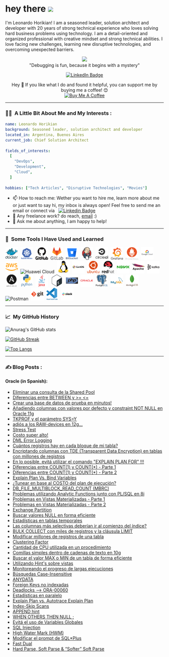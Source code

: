 <h1 align="left">hey there <img src="https://media.giphy.com/media/hvRJCLFzcasrR4ia7z/giphy.gif" width="40"></h1>

I'm Leonardo Horikian! I am a seasoned leader, solution architect and developer with 20 years of strong technical experience who loves solving hard business problems using technology. I am a detail-oriented and organized professional with creative mindset and strong technical abilities. I love facing new challenges, learning new disruptive technologies, and overcoming unexpected barriers.

<p align="center"><img src="https://media.giphy.com/media/M9gbBd9nbDrOTu1Mqx/giphy.gif" width="100"/><br>
"Debugging is fun, because it begins with a mystery"
</p>
<p align="center">
<a href="https://www.linkedin.com/in/lhorikian" target="_blank"><img src="https://img.shields.io/badge/LinkedIn-blue?style=for-the-badge&logo=linkedin&logoColor=white" alt="LinkedIn Badge"></a>
</p>
<p align="center">
Hey 👋 If you like what I do and found it helpful, you can support me by buying me a coffee! 😊<br>
<a href="https://www.buymeacoffee.com/leohori" target="_blank"><img src="https://cdn.buymeacoffee.com/buttons/default-orange.png" alt="Buy Me A Coffee" height="41" width="174"></a>
</p>

---
  
### :man_technologist: &nbsp;A Little Bit About Me and My Interests :

```yaml
name: Leonardo Horikian
background: Seasoned leader, solution architect and developer
located_in: Argentina, Buenos Aires
current_job: Chief Solution Architect

fields_of_interests:
  [
    "DevOps",
    "Development", 
    "Cloud",
  ]
  
hobbies: ["Tech Articles", "Disruptive Technologies", "Movies"]
```

- 📫 How to reach me:
     Wether you want to hire me, learn more about me or just want to say hi, my inbox is always open! Feel free to send me an email or connect via &nbsp; [![Linkedin Badge](https://img.shields.io/badge/-lhorikian-blue?style=flat&logo=Linkedin&logoColor=white)](https://www.linkedin.com/in/lhorikian)<br>
- 💼 Any freelance work? do reach, [email](mailto:leohori@gmail.com) :)
- 💬 Ask me about anything, I am happy to help!

---

### 🚀 &nbsp;Some Tools I Have Used and Learned

<p>
<img src="https://github.com/devicons/devicon/blob/master/icons/docker/docker-original-wordmark.svg" title="Docker" alt="Docker" width="40" height="40"/>&nbsp;
<img src="https://github.com/devicons/devicon/blob/master/icons/kubernetes/kubernetes-plain-wordmark.svg" title="Kubernetes" alt="Kubernetes" width="40" height="40"/>&nbsp;
<img src="https://github.com/devicons/devicon/blob/master/icons/github/github-original-wordmark.svg" title="GitHub" alt="GitHub" width="40" height="40"/>&nbsp;
<img src="https://github.com/devicons/devicon/blob/master/icons/gitlab/gitlab-original-wordmark.svg" title="GitLab" alt="GitLab" width="40" height="40"/>&nbsp;
<img src="https://github.com/devicons/devicon/blob/master/icons/bitbucket/bitbucket-original-wordmark.svg" title="BitBucket" alt="BitBucket" width="40" height="40"/>&nbsp;
<img src="https://github.com/devicons/devicon/blob/master/icons/jenkins/jenkins-original.svg" title="Jenkins" alt="Jenkins" width="40" height="40"/>&nbsp;
<img src="https://github.com/devicons/devicon/blob/master/icons/circleci/circleci-plain-wordmark.svg" title="CircleCI" alt="CircleCI" width="40" height="40"/>&nbsp;
<img src="https://github.com/devicons/devicon/blob/master/icons/grafana/grafana-original-wordmark.svg" title="Grafana" alt="Grafana" width="40" height="40"/>&nbsp;
<img src="https://github.com/devicons/devicon/blob/master/icons/prometheus/prometheus-original-wordmark.svg" title="Prometheus" alt="Prometheus" width="40" height="40"/>&nbsp;
<img src="https://github.com/devicons/devicon/blob/master/icons/googlecloud/googlecloud-original-wordmark.svg" title="GCP" alt="GCP" width="40" height="40"/>&nbsp;
<img src="https://github.com/devicons/devicon/blob/master/icons/amazonwebservices/amazonwebservices-plain-wordmark.svg" title="AWS" alt="AWS" width="40" height="40"/>&nbsp;
<img src="https://avatars.githubusercontent.com/u/36578213?s=200&v=4" title="Huawei Cloud" alt="Huawei Cloud" width="40" height="40"/>&nbsp;
<img src="https://github.com/devicons/devicon/blob/master/icons/linux/linux-original.svg" title="Linux" alt="Linux" width="40" height="40"/>&nbsp;
<img src="https://github.com/devicons/devicon/blob/master/icons/centos/centos-original-wordmark.svg" title="CentOS" alt="CentOS" width="40" height="40"/>&nbsp;   
<img src="https://github.com/devicons/devicon/blob/master/icons/ubuntu/ubuntu-plain-wordmark.svg" title="Ubuntu" alt="Ubuntu" width="40" height="40"/>&nbsp;
<img src="https://github.com/devicons/devicon/blob/master/icons/redhat/redhat-original-wordmark.svg" title="RedHat" alt="RedHat" width="40" height="40"/>&nbsp;
<img src="https://github.com/devicons/devicon/blob/master/icons/nginx/nginx-original.svg" title="Nginx" alt="Nginx" width="40" height="40"/>&nbsp;
<img src="https://github.com/devicons/devicon/blob/master/icons/apache/apache-original-wordmark.svg" title="Apache" alt="Apache" width="40" height="40"/>&nbsp;   
<img src="https://github.com/devicons/devicon/blob/master/icons/apachekafka/apachekafka-original-wordmark.svg" title="Apache Kafka" alt="Apache Kafka" width="40" height="40"/>&nbsp;   
<img src="https://github.com/devicons/devicon/blob/master/icons/ansible/ansible-original-wordmark.svg" title="Ansible" alt="Ansible" width="40" height="40"/>&nbsp;   
<img src="https://github.com/devicons/devicon/blob/master/icons/python/python-original-wordmark.svg" title="Python" alt="Python" width="40" height="40"/>&nbsp;   
<img src="https://github.com/devicons/devicon/blob/master/icons/java/java-original-wordmark.svg" title="Java" alt="Java" width="40" height="40"/>&nbsp;
<img src="https://github.com/devicons/devicon/blob/master/icons/bash/bash-original.svg" title="Bash" alt="Bash" width="40" height="40"/>&nbsp;
<img src="https://github.com/devicons/devicon/blob/master/icons/php/php-original.svg" title="PHP" alt="PHP" width="40" height="40"/>&nbsp;
<img src="https://github.com/devicons/devicon/blob/master/icons/oracle/oracle-original.svg" title="Oracle" alt="Oracle" width="40" height="40"/>&nbsp;
<img src="https://github.com/devicons/devicon/blob/master/icons/postgresql/postgresql-original-wordmark.svg" title="PostgreSQL" alt="PostgreSQL" width="40" height="40"/>&nbsp;   
<img src="https://github.com/devicons/devicon/blob/master/icons/mysql/mysql-original-wordmark.svg" title="MySQL" alt="MySQL" width="40" height="40"/>&nbsp;
<img src="https://github.com/devicons/devicon/blob/master/icons/mongodb/mongodb-original-wordmark.svg" title="MongoDB" alt="MongoDB" width="40" height="40"/>&nbsp; 
<img src="https://www.vectorlogo.zone/logos/getpostman/getpostman-icon.svg" title="Postman" alt="Postman" width="40" height="40"/>&nbsp;
<img src="https://github.com/devicons/devicon/blob/master/icons/git/git-original-wordmark.svg" title="Git" alt="Git" width="40" height="40"/>&nbsp;
<img src="https://github.com/devicons/devicon/blob/master/icons/vscode/vscode-original-wordmark.svg" title="Visual Studio Code" alt="Visual Studio Code" width="40" height="40"/>&nbsp;
<img src="https://github.com/devicons/devicon/blob/master/icons/slack/slack-original-wordmark.svg" title="Slack" alt="Slack" width="40" height="40"/>&nbsp;
</p>

---

### 📈 &nbsp;My GitHub History

![Anurag's GitHub stats](https://github-readme-stats.vercel.app/api?username=leohori&theme=dark&show_icons=true)

[![GitHub Streak](https://streak-stats.demolab.com?user=leohori&theme=dark)](https://git.io/streak-stats)

[![Top Langs](https://github-readme-stats.vercel.app/api/top-langs/?username=leohori&layout=compact&theme=dark)](https://github.com/anuraghazra/github-readme-stats)

---

### ✍️ Blog Posts : 

#### Oracle (in Spanish):

- [Eliminar una consulta de la Shared Pool](https://lhorikian.blogspot.com/2010/07/eliminar-una-consulta-de-la-shared-pool.html)
- [Diferencias entre BETWEEN y >= <=](https://lhorikian.blogspot.com/2010/07/diferencias-entre-between-y.html)
- [Crear una base de datos de prueba en minutos!](https://lhorikian.blogspot.com/2010/06/crear-una-base-de-datos-de-prueba-en.html)
- [Añadiendo columnas con valores por defecto y constraint NOT NULL en Oracle 11g](https://lhorikian.blogspot.com/2009/10/anadiendo-columnas-con-valores-por.html)
- [TKPROF y el parámetro SYS=Y](https://lhorikian.blogspot.com/2009/10/tkprof-y-el-parametro-sysy.html)
- [adiós a los RAW-devices en 12g...](https://lhorikian.blogspot.com/2009/07/adios-los-volumenes-raw-en-12g.html)
- [Stress Test](https://lhorikian.blogspot.com/2009/06/stress-test.html)
- [Costo super alto!](https://lhorikian.blogspot.com/2009/05/costo-super-alto.html)
- [DML Error Logging](https://lhorikian.blogspot.com/2009/05/dml-error-logging.html)
- [Cuántos registros hay en cada bloque de mi tabla?](https://lhorikian.blogspot.com/2009/05/cuantos-registros-hay-en-cada-bloque-de.html)
- [Encriptando columnas con TDE (Transparent Data Encryption) en tablas con millones de registros](https://lhorikian.blogspot.com/2009/05/encriptando-columnas-con-tde-en-tablas.html)
- [En lo posible, evitá utilizar el comando "EXPLAIN PLAN FOR" !!!](https://lhorikian.blogspot.com/2009/04/en-lo-posible-evita-utilizar-el-comando.html)
- [Diferencias entre COUNT(1) y COUNT(*) - Parte 1](https://lhorikian.blogspot.com/2007/09/diferencias-entre-count1-y-count.html)
- [Diferencias entre COUNT(1) y COUNT(*) - Parte 2](https://lhorikian.blogspot.com/2009/04/diferencias-entre-count1-y-count-parte.html)
- [Explain Plan Vs. Bind Variables](https://lhorikian.blogspot.com/2008/09/explain-plan-vs-bind-variables_29.html)
- [¿Tunear en base al COSTO del plan de ejecución?](https://lhorikian.blogspot.com/2008/02/tunear-en-base-al-costo-del-plan-de.html)
- [DB_FILE_MULTIBLOCK_READ_COUNT (MBRC)](https://lhorikian.blogspot.com/2007/10/dbfilemultiblockreadcount-mbrc.html)
- [Problemas utilizando Analytic Functions junto con PL/SQL en 8i](https://lhorikian.blogspot.com/2007/09/problemas-utilizando-analytic-functions.html)
- [Problemas en Vistas Materializadas - Parte 1](https://lhorikian.blogspot.com/2007/09/problemas-en-la-creacin-de-vistas.html)
- [Problemas en Vistas Materializadas - Parte 2](https://lhorikian.blogspot.com/2007/09/problemas-en-vistas-materializadas.html)
- [Exchange Partition](https://lhorikian.blogspot.com/2007/09/exchange-partition.html)
- [Buscar valores NULL en forma eficiente](https://lhorikian.blogspot.com/2007/09/buscar-valores-null-en-forma-eficiente.html)
- [Estadísticas en tablas temporales](https://lhorikian.blogspot.com/2007/09/estadsticas-en-tablas-temporales.html)
- [Las columnas más selectivas deberían ir al comienzo del índice?](https://lhorikian.blogspot.com/2007/09/las-columnas-ms-selectivas-deberan-ir.html)
- [BULK COLLECT con miles de registros y la cláusula LIMIT](https://lhorikian.blogspot.com/2007/09/bulk-collect-con-miles-de-registros-y.html)
- [Modificar millones de registros de una tabla](https://lhorikian.blogspot.com/2007/09/modificar-millones-de-registros-de-una.html)
- [Clustering Factor](https://lhorikian.blogspot.com/2007/09/clustering-factor.html)
- [Cantidad de CPU utilizada en un procedimiento](https://lhorikian.blogspot.com/2007/09/cantidad-de-cpu-utilizada-en-un.html)
- [Comillas simples dentro de cadenas de texto en 10g](https://lhorikian.blogspot.com/2007/09/comillas-simples-dentro-de-cadenas-de.html)
- [Buscar el valor MAX o MIN de un tabla de forma eficiente](https://lhorikian.blogspot.com/2007/09/buscar-el-valor-max-o-min-de-un-tabla.html)
- [Utilizando Hint's sobre vistas](https://lhorikian.blogspot.com/2007/09/utilizando-hints-sobre-vistas.html)
- [Monitoreando el progreso de largas ejecuciones](https://lhorikian.blogspot.com/2007/09/monitoreando-el-progreso-de-largas.html)
- [Búsquedas Case-Insensitive](https://lhorikian.blogspot.com/2007/09/bsquedas-case-insensitive.html)
- [ANYDATA](https://lhorikian.blogspot.com/2007/09/anydata.html)
- [Foreign Keys no indexadas](https://lhorikian.blogspot.com/2007/09/foreign-keys-no-indexadas.html)
- [Deadlocks --> ORA-00060](https://lhorikian.blogspot.com/2007/09/deadlocks-ora-00060.html)
- [Estadísticas en paralelo](https://lhorikian.blogspot.com/2007/09/estadsticas-en-paralelo.html)
- [Explain Plan vs. Autotrace Explain Plan](https://lhorikian.blogspot.com/2007/09/explain-plan-vs-autotrace-explain-plan.html)
- [Index-Skip Scans](https://lhorikian.blogspot.com/2007/08/index-skip-scans_30.html)
- [APPEND hint](https://lhorikian.blogspot.com/2007/08/append-hint.html)
- [WHEN OTHERS THEN NULL ;](https://lhorikian.blogspot.com/2007/07/when-others-then-null.html)
- [Evitá el uso de Variables Globales](https://lhorikian.blogspot.com/2007/07/evit-el-uso-de-variables-globales.html)
- [SQL Injection](https://lhorikian.blogspot.com/2007/07/sql-injection.html)
- [High Water Mark (HWM)](https://lhorikian.blogspot.com/2007/07/high-water-mark-hwm.html)
- [Modificar el prompt de SQL*Plus](https://lhorikian.blogspot.com/2007/07/modificar-el-prompt-de-sqlplus.html)
- [Fast Dual](https://lhorikian.blogspot.com/2007/07/fast-dual_10.html)
- [Hard Parse, Soft Parse & “Softer” Soft Parse](https://lhorikian.blogspot.com/2007/07/hard-parse-soft-parse-softer-soft-parse.html)


<!--
**leohori/leohori** is a ✨ _special_ ✨ repository because its `README.md` (this file) appears on your GitHub profile.

Here are some ideas to get you started:

- 🔭 I’m currently working on ...
- 🌱 I’m currently learning ...
- 👯 I’m looking to collaborate on ...
- 🤔 I’m looking for help with ...
- 💬 Ask me about ...
- 😄 Pronouns: ...
- ⚡ Fun fact: ...
-->
